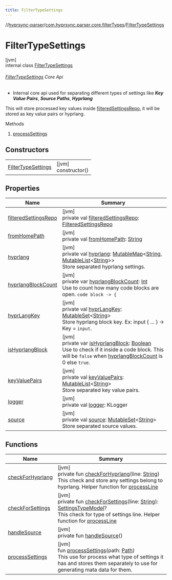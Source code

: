```yaml
---
title: FilterTypeSettings
---
```

//[hyprsync-parser](../../../index.html)/[com.hyprsync.parser.core.filterTypes](../index.html)/[FilterTypeSettings](index.html)



# FilterTypeSettings



[jvm]\
internal class [FilterTypeSettings](index.html)

###### [FilterTypeSettings](index.html) Core Api



- 
   Internal core api used for separating different types of settings like ***Key Value Pairs***, ***Source Paths***, ***Hyprlang***




This will store processed key values inside [filteredSettingsRepo](filtered-settings-repo.html), it will be stored as key value pairs or hyprlang.



Methods



1. 
   [processSettings](process-settings.html)



## Constructors


| | |
|---|---|
| [FilterTypeSettings](-filter-type-settings.html) | [jvm]<br>constructor() |


## Properties


| Name | Summary |
|---|---|
| [filteredSettingsRepo](filtered-settings-repo.html) | [jvm]<br>private val [filteredSettingsRepo](filtered-settings-repo.html): [FilteredSettingsRepo](../../com.hyprsync.parser.repo.filteredSettings/-filtered-settings-repo/index.html) |
| [fromHomePath](from-home-path.html) | [jvm]<br>private val [fromHomePath](from-home-path.html): [String](https://kotlinlang.org/api/core/kotlin-stdlib/kotlin/-string/index.html) |
| [hyprlang](hyprlang.html) | [jvm]<br>private val [hyprlang](hyprlang.html): [MutableMap](https://kotlinlang.org/api/core/kotlin-stdlib/kotlin.collections/-mutable-map/index.html)&lt;[String](https://kotlinlang.org/api/core/kotlin-stdlib/kotlin/-string/index.html), [MutableList](https://kotlinlang.org/api/core/kotlin-stdlib/kotlin.collections/-mutable-list/index.html)&lt;[String](https://kotlinlang.org/api/core/kotlin-stdlib/kotlin/-string/index.html)&gt;&gt;<br>Store separated hyprlang settings. |
| [hyprlangBlockCount](hyprlang-block-count.html) | [jvm]<br>private var [hyprlangBlockCount](hyprlang-block-count.html): [Int](https://kotlinlang.org/api/core/kotlin-stdlib/kotlin/-int/index.html)<br>Use to count how many code blocks are open. `code block -> {` |
| [hyprLangKey](hypr-lang-key.html) | [jvm]<br>private val [hyprLangKey](hypr-lang-key.html): [MutableSet](https://kotlinlang.org/api/core/kotlin-stdlib/kotlin.collections/-mutable-set/index.html)&lt;[String](https://kotlinlang.org/api/core/kotlin-stdlib/kotlin/-string/index.html)&gt;<br>Store hyprlang block key. Ex: input { ... } -> Key = `input`. |
| [isHyprlangBlock](is-hyprlang-block.html) | [jvm]<br>private var [isHyprlangBlock](is-hyprlang-block.html): [Boolean](https://kotlinlang.org/api/core/kotlin-stdlib/kotlin/-boolean/index.html)<br>Use to check if it inside a code block. This will be `false` when [hyprlangBlockCount](hyprlang-block-count.html) is 0 else `true`. |
| [keyValuePairs](key-value-pairs.html) | [jvm]<br>private val [keyValuePairs](key-value-pairs.html): [MutableList](https://kotlinlang.org/api/core/kotlin-stdlib/kotlin.collections/-mutable-list/index.html)&lt;[String](https://kotlinlang.org/api/core/kotlin-stdlib/kotlin/-string/index.html)&gt;<br>Store separated key value pairs. |
| [logger](logger.html) | [jvm]<br>private val [logger](logger.html): KLogger |
| [source](source.html) | [jvm]<br>private val [source](source.html): [MutableSet](https://kotlinlang.org/api/core/kotlin-stdlib/kotlin.collections/-mutable-set/index.html)&lt;[String](https://kotlinlang.org/api/core/kotlin-stdlib/kotlin/-string/index.html)&gt;<br>Store separated source values. |


## Functions


| Name | Summary |
|---|---|
| [checkForHyprlang](check-for-hyprlang.html) | [jvm]<br>private fun [checkForHyprlang](check-for-hyprlang.html)(line: [String](https://kotlinlang.org/api/core/kotlin-stdlib/kotlin/-string/index.html))<br>This check and store any settings belong to hyprlang. Helper function for [processLine](../../com.hyprsync.parser.utils.extensions.processLineExtension/process-line.html) |
| [checkForSettings](check-for-settings.html) | [jvm]<br>private fun [checkForSettings](check-for-settings.html)(line: [String](https://kotlinlang.org/api/core/kotlin-stdlib/kotlin/-string/index.html)): [SettingsTypeModel](../../com.hyprsync.parser.models/-settings-type-model/index.html)?<br>This check for type of settings line. Helper function for [processLine](../../com.hyprsync.parser.utils.extensions.processLineExtension/process-line.html) |
| [handleSource](handle-source.html) | [jvm]<br>private fun [handleSource](handle-source.html)() |
| [processSettings](process-settings.html) | [jvm]<br>fun [processSettings](process-settings.html)(path: [Path](https://docs.oracle.com/javase/8/docs/api/java/nio/file/Path.html))<br>This use for process what type of settings it has and stores them separately to use for generating mata data for them. |

